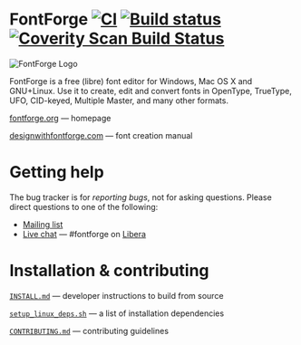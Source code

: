 # FontForge [![CI](https://github.com/fontforge/fontforge/workflows/CI/badge.svg)](https://github.com/fontforge/fontforge/actions/workflows/main.yml) [![Build status](https://ci.appveyor.com/api/projects/status/y5x0fd1xj23n9l2o?svg=true)](https://ci.appveyor.com/project/fontforge/fontforge) [![Coverity Scan Build Status](https://scan.coverity.com/projects/792/badge.svg?flat=1)](https://scan.coverity.com/projects/792)

![FontForge Logo](http://fontforge.github.io/assets/img/logo-transparent.png)

FontForge is a free (libre) font editor for Windows, Mac OS X and GNU+Linux. 
Use it to create, edit and convert fonts in OpenType, TrueType, UFO, CID-keyed, Multiple Master, and many other formats.

[fontforge.org](http://fontforge.org) &mdash; homepage

[designwithfontforge.com](http://designwithfontforge.com) &mdash; font creation manual

# Getting help

The bug tracker is for _reporting bugs_, not for asking questions. Please direct questions to one of the following:

* [Mailing list](https://sourceforge.net/p/fontforge/mailman/fontforge-users/)
* [Live chat](https://web.libera.chat/?channel=#fontforge) &mdash; #fontforge on [Libera](https://libera.chat/)

# Installation & contributing

[`INSTALL.md`](INSTALL.md) &mdash; developer instructions to build from source

[`setup_linux_deps.sh`](.github/workflows/scripts/setup_linux_deps.sh) &mdash; a list of installation dependencies

[`CONTRIBUTING.md`](CONTRIBUTING.md) &mdash; contributing guidelines

